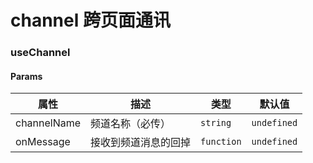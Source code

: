 # channel 跨页面通讯

### useChannel

#### Params

| 属性        | 描述                 | 类型       | 默认值      |
| ----------- | -------------------- | ---------- | ----------- |
| channelName | 频道名称（必传）     | `string`   | `undefined` |
| onMessage   | 接收到频道消息的回掉 | `function` | `undefined` |

